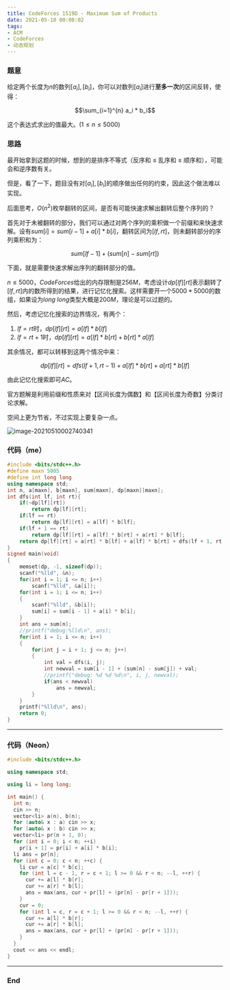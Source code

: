 ```yaml
---
title: CodeForces 1519D - Maximum Sum of Products
date: 2021-05-10 00:08:02
tags:
- ACM
- CodeForces
- 动态规划
---
```




### 题意

给定两个长度为$n$的数列$[a_i],[b_i]$，你可以对数列$[a_i]$进行**至多一次**的区间反转，使得：

$$\sum_{i=1}^{n} a_i * b_i$$

这个表达式求出的值最大。$(1 \leq n \leq 5000)$<!-- more -->



### 思路

最开始拿到这题的时候，想到的是排序不等式（反序和 ≤ 乱序和 ≤ 顺序和），可能会和逆序数有关。

但是，看了一下，题目没有对$[a_i],[b_i]$的顺序做出任何的约束，因此这个做法难以实现。

后面思考，$O(n^2)$枚举翻转的区间，是否有可能快速求解出翻转后整个序列的？

首先对于未被翻转的部分，我们可以通过对两个序列的乘积做一个前缀和来快速求解。设有$sum[i]=sum[i-1]+a[i]*b[i]$，翻转区间为$[lf, rt]$，则未翻转部分的序列乘积和为：

$$sum[lf - 1] + (sum[n] - sum[rt])$$

下面，就是需要快速求解出序列的翻转部分的值。

$n \leq 5000$，$CodeForces$给出的内存限制是$256M$，考虑设计$dp[lf][rt]$表示翻转了$[lf,rt]$内的数所得到的结果，进行记忆化搜索。这样需要开一个$5000*5000$的数组，如果设为$long \ long$类型大概是$200M$，理论是可以过题的。

然后，考虑记忆化搜索的边界情况，有两个：

1. $lf=rt$时，$dp[lf][rt] = a[lf] * b[lf]$
2. $lf=rt+1$时，$dp[lf][rt]=a[lf] * b[rt] + b[rt] * a[lf]$

其余情况，都可以转移到这两个情况中来：

$$dp[lf][rt] = dfs(lf + 1, rt - 1) + a[lf] * b[rt] + a[rt] * b[lf]$$

由此记忆化搜索即可$AC$。

官方题解是利用前缀和性质来对【区间长度为偶数】和【区间长度为奇数】分类讨论求解。

空间上更为节省，不过实现上要复杂一点。

![image-20210510002740341](https://raw.githubusercontent.com/YZ-HL/yz-hl.github.io/master/img/CF1519D-S.png)



### 代码（me）

```c++
#include <bits/stdc++.h>
#define maxn 5005
#define int long long
using namespace std;
int n, a[maxn], b[maxn], sum[maxn], dp[maxn][maxn];
int dfs(int lf, int rt){
    if(~dp[lf][rt])
        return dp[lf][rt];
    if(lf == rt)
        return dp[lf][rt] = a[lf] * b[lf];
    if(lf + 1 == rt)
        return dp[lf][rt] = a[lf] * b[rt] + a[rt] * b[lf];
    return dp[lf][rt] = a[rt] * b[lf] + a[lf] * b[rt] + dfs(lf + 1, rt - 1);
}
signed main(void)
{
    memset(dp, -1, sizeof(dp));
    scanf("%lld", &n);
    for(int i = 1; i <= n; i++)
        scanf("%lld", &a[i]);
    for(int i = 1; i <= n; i++)
    {
        scanf("%lld", &b[i]);
        sum[i] = sum[i - 1] + a[i] * b[i];
    }
    int ans = sum[n];
    //printf("debug:%lld\n", ans);
    for(int i = 1; i <= n; i++)
    {
        for(int j = i + 1; j <= n; j++)
        {
            int val = dfs(i, j);
            int newval = sum[i - 1] + (sum[n] - sum[j]) + val;
            //printf("debug: %d %d %d\n", i, j, newval);
            if(ans < newval)
                ans = newval;
        }
    }
    printf("%lld\n", ans);
    return 0;
}
```



---



### 代码（Neon）

```c++
#include <bits/stdc++.h>

using namespace std;

using li = long long;

int main() {
  int n;
  cin >> n;
  vector<li> a(n), b(n);
  for (auto& x : a) cin >> x;
  for (auto& x : b) cin >> x;
  vector<li> pr(n + 1, 0);
  for (int i = 0; i < n; ++i)
    pr[i + 1] = pr[i] + a[i] * b[i];
  li ans = pr[n];
  for (int c = 0; c < n; ++c) {
    li cur = a[c] * b[c];
    for (int l = c - 1, r = c + 1; l >= 0 && r < n; --l, ++r) {
      cur += a[l] * b[r];
      cur += a[r] * b[l];
      ans = max(ans, cur + pr[l] + (pr[n] - pr[r + 1]));
    }
    cur = 0;
    for (int l = c, r = c + 1; l >= 0 && r < n; --l, ++r) {
      cur += a[l] * b[r];
      cur += a[r] * b[l];
      ans = max(ans, cur + pr[l] + (pr[n] - pr[r + 1]));
    }
  }
  cout << ans << endl;
}
```



---



### End